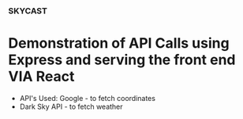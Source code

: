 ### SKYCAST

# Demonstration of API Calls using Express and serving the front end VIA React

*  API's Used: Google - to fetch coordinates
*  Dark Sky API - to fetch weather